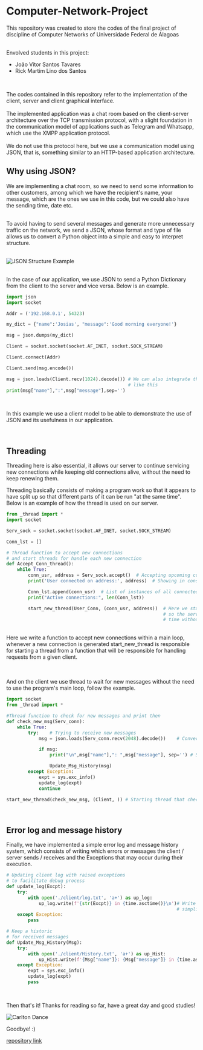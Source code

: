 # Computer-Network-Project

This repository was created to store 
the codes of the final project of 
discipline of Computer Networks of 
Universidade Federal de Alagoas

<br>
Envolved students in this project:

- João Vitor Santos Tavares
- Rick Martim Lino dos Santos
<br>

The codes contained in this repository refer to the implementation of the client, server 
and client graphical interface.<br><br> 
The implemented application was a chat room 
based on the client-server architecture over the TCP transmission protocol, 
with a slight foundation in the communication 
model of applications such as Telegram and Whatsapp, 
which use the XMPP application protocol.<br><br> 
We do not use this protocol here, 
but we use a communication model using JSON, that is, 
something similar to an HTTP-based application architecture.

## Why using JSON?

We are implementing a chat room, so we need to send some information to other customers, 
among which we have the recipient's name, 
your message, which are the ones we use in this code, 
but we could also have the sending time, date etc.

<br>
To avoid having to send several messages and generate more unnecessary 
traffic on the network, 
we send a JSON, 
whose format and type of file allows us to convert a 
Python object into a simple and easy to interpret structure.
<br><br>

![JSON Structure Example](https://d2tlksottdg9m1.cloudfront.net/uploads/2019/02/JSONSample.jpg)

<br>
In the case of our application, we use JSON to send a Python Dictionary from the client to the server and vice versa. Below is an example.

<br>

```python
import json
import socket

Addr = ('192.168.0.1', 54323)

my_dict = {"name":'Josias', "message":'Good morning everyone!'}

msg = json.dumps(my_dict)

Client = socket.socket(socket.AF_INET, socket.SOCK_STREAM)

Client.connect(Addr)

Client.send(msg.encode())

msg = json.loads(Client.recv(1024).decode()) # We can also integrate the functions
                                             # like this
print(msg["name"],":",msg["message"],sep='')
```

<br>

In this example we use a client model to be able to demonstrate 
the use of JSON and its usefulness in our application.

<br>

## Threading

Threading here is also essential, it allows our server to 
continue servicing new connections while keeping old connections alive, 
without the need to keep renewing them.
<br>

Threading basically consists of making a program work so that it appears 
to have split up so that different parts 
of it can be run "at the same time". 
Below is an example of how the thread is used on our server.

```python
from _thread import *
import socket

Serv_sock = socket.socket(socket.AF_INET, socket.SOCK_STREAM)

Conn_lst = []

# Thread function to accept new connections
# and start threads for handle each new connection
def Accept_Conn_thread():
    while True:
        conn_usr, address = Serv_sock.accept()  # Accepting upcoming connections and saving socket instance and address
        print('User connected on address:', address)  # Showing in console the address of user

        Conn_lst.append(conn_usr)  # List of instances of all connected clients to SendFAll function iterate
        print("Active connections:", len(Conn_lst))

        start_new_thread(User_Conn, (conn_usr, address))  # Here we start a new thread for every new client connected
                                                          # so the server can handle multiple connections at same
                                                          # time without pausing or stoping to answer one by one
```

<br>
Here we write a function to accept new connections within a main loop, 
whenever a new connection is generated 
start_new_thread is responsible for starting 
a thread from a function that will be 
responsible for handling requests from a given client.


<br><br>
And on the client we use thread to wait for new messages without the need to use the program's main loop, follow the example.

```python
import socket
from _thread import *

#Thread function to check for new messages and print then
def check_new_msg(Serv_conn):
    while True:
        try:    # Trying to receive new messages
            msg = json.loads(Serv_conn.recv(2048).decode())    # Converting from JSON to python dict

            if msg:
                print("\n",msg["name"],": ",msg["message"], sep='') # Showing the message received

                Update_Msg_History(msg)
        except Exception:
            expt = sys.exc_info()
            update_log(expt)
            continue

start_new_thread(check_new_msg, (Client, )) # Starting thread that checks for new messages
```
<Br>

## Error log and message history

Finally, we have implemented a simple error log and message history system, 
which consists of writing 
which errors or messages the client / server sends / receives
 and the Exceptions that may occur during their execution.

```python
# Updating client log with raised exceptions
# to facilitate debug process
def update_log(Excpt):
    try:
        with open('./client/log.txt', 'a+') as up_log:
            up_log.write(f'{str(Excpt)} in {time.asctime()}\n')# Write raised exception in log for
                                                               # simplify debugging
    except Exception:
        pass

# Keep a historic
# for received messages
def Update_Msg_History(Msg):
    try:
        with open('./client/History.txt', 'a+') as up_Hist:
            up_Hist.write(f'{Msg["name"]}: {Msg["message"]} in {time.asctime()}\n')
    except Exception:
        expt = sys.exc_info()
        update_log(expt)
        pass
```

<br>

Then that's it! 
Thanks for reading so far, have a great day and good studies!

![Carlton Dance](https://media.giphy.com/media/pa37AAGzKXoek/giphy.gif)

Goodbye! :)

[repository link](https://github.com/JT4v4res/Computer-Network-Project)